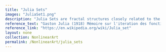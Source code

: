 ```yaml
---
title: "Julia Sets"
images: "JuliaSet1.png"
description: "Julia Sets are fractal structures closely related to the Mandelbrot Set. They are generated using the iteration z_{n+1} = z_n^2 + c, varying the complex parameter c. The boundary of the set exhibits intricate self-similar structures, making it a key object in dynamical systems."
reference_text: "Gaston Julia (1918) Mémoire sur l'iteration des fonctions rationnelles, Journal de Mathématiques Pures et Appliquées, vol. 8, pages 47–245."
reference_link: "https://en.wikipedia.org/wiki/Julia_set"
layout: none
collection: NonlinearArt
permalink: /NonlinearArt/julia_sets
---
```

